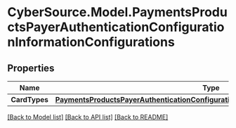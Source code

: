 # CyberSource.Model.PaymentsProductsPayerAuthenticationConfigurationInformationConfigurations
## Properties

Name | Type | Description | Notes
------------ | ------------- | ------------- | -------------
**CardTypes** | [**PaymentsProductsPayerAuthenticationConfigurationInformationConfigurationsCardTypes**](PaymentsProductsPayerAuthenticationConfigurationInformationConfigurationsCardTypes.md) |  | [optional] 

[[Back to Model list]](../README.md#documentation-for-models) [[Back to API list]](../README.md#documentation-for-api-endpoints) [[Back to README]](../README.md)

